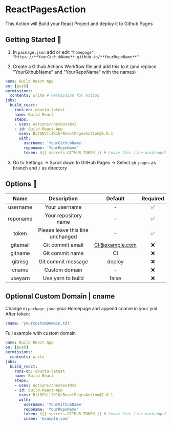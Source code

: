 # ReactPagesAction
This Action will Build your React Project and deploy it to Github Pages

## Getting Started 🎉
1. In ``package.json`` add or edit ``"homepage": "https://**YourGithubName**.github.io/**YourRepoName**"``  

2. Create a Github Actions Workflow file and add this to it (and replace "YourGithubName" and "YourRepoName" with the names)
```yml
name: Build React App
on: [push]
permissions:
  contents: write # Permission for Action
jobs:
  build_react:
    runs-on: ubuntu-latest
    name: Build React
    steps:
    - uses: actions/checkout@v2
    - id: Build-React-App
      uses: BitDEVil2K16/ReactPagesAction@1.0.1
      with:
        username: 'YourGithubName'
        reponame: 'YourRepoName'
        token: ${{ secrets.GITHUB_TOKEN }} # Leave this line unchanged
```

3. Go to Settings -> Scroll down to GitHub Pages -> Select `gh-pages` as branch and `/` as directory 

## Options 🔧
|   Name   |            Description           |     Default    | Required |
|:--------:|:--------------------------------:|:--------------:|:--------:|
| username |           Your username          |        -       |     ✅    |
| reponame |       Your repository name       |        -       |     ✅    |
|   token  | Please leave this line unchanged |        -       |     ✅    |
| gitemail |         Git commit email         | CI@example.com |     ❌    |
|  gitname |          Git commit name         |       CI       |     ❌    |
|  gitmsg  |        Git commit message        |     deploy     |     ❌    |
|   cname  |           Custom domain          |        -       |     ❌    |
|  useyarn |         Use yarn to build        |      false     |     ❌    |


## Optional Custom Domain | cname
Change in ``package.json`` your Homepage and append cname in your yml.  
After token:
```yml
cname: 'yourcustomDomain.tdl'
```  

Full example with custom domain
```yml
name: Build React App
on: [push]
permissions:
  contents: write
jobs:
  build_react:
    runs-on: ubuntu-latest
    name: Build React
    steps:
    - uses: actions/checkout@v2
    - id: Build-React-App
      uses: BitDEVil2K16/ReactPagesAction@1.0.1
      with:
        username: 'YourGithubName'
        reponame: 'YourRepoName'
        token: ${{ secrets.GITHUB_TOKEN }} # Leave this line unchanged
        cname: 'example.com'
```

